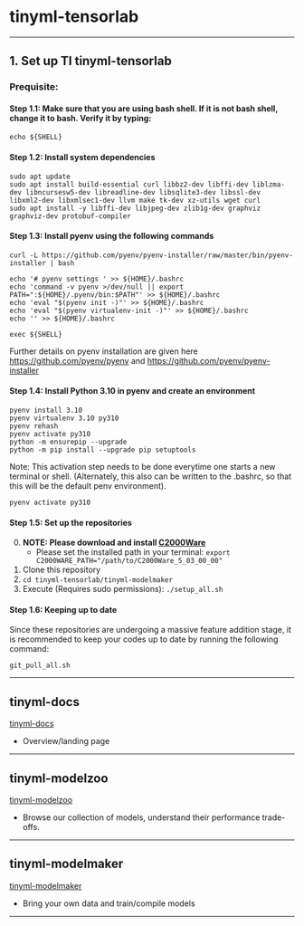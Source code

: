 # tinyml-tensorlab

<hr>

## 1. Set up TI tinyml-tensorlab

### Prequisite:
#### Step 1.1: Make sure that you are using bash shell. If it is not bash shell, change it to bash. Verify it by typing:
```
echo ${SHELL}
```

#### Step 1.2: Install system dependencies
```
sudo apt update
sudo apt install build-essential curl libbz2-dev libffi-dev liblzma-dev libncursesw5-dev libreadline-dev libsqlite3-dev libssl-dev libxml2-dev libxmlsec1-dev llvm make tk-dev xz-utils wget curl
sudo apt install -y libffi-dev libjpeg-dev zlib1g-dev graphviz graphviz-dev protobuf-compiler
```
#### Step 1.3: Install pyenv using the following commands
```
curl -L https://github.com/pyenv/pyenv-installer/raw/master/bin/pyenv-installer | bash

echo '# pyenv settings ' >> ${HOME}/.bashrc
echo 'command -v pyenv >/dev/null || export PATH=":${HOME}/.pyenv/bin:$PATH"' >> ${HOME}/.bashrc
echo 'eval "$(pyenv init -)"' >> ${HOME}/.bashrc
echo 'eval "$(pyenv virtualenv-init -)"' >> ${HOME}/.bashrc
echo '' >> ${HOME}/.bashrc

exec ${SHELL}
```

Further details on pyenv installation are given here https://github.com/pyenv/pyenv and https://github.com/pyenv/pyenv-installer


#### Step 1.4: Install Python 3.10 in pyenv and create an environment
```
pyenv install 3.10
pyenv virtualenv 3.10 py310
pyenv rehash
pyenv activate py310
python -m ensurepip --upgrade
python -m pip install --upgrade pip setuptools
```

Note: This activation step needs to be done everytime one starts a new terminal or shell. (Alternately, this also can be written to the .bashrc, so that this will be the default penv environment).
```
pyenv activate py310
```

#### Step 1.5: Set up the repositories

0. **NOTE: Please download and install [C2000Ware](https://www.ti.com/tool/C2000WARE)**
   * Please set the installed path in your terminal: `export C2000WARE_PATH="/path/to/C2000Ware_5_03_00_00"`
1. Clone this repository
2. `cd tinyml-tensorlab/tinyml-modelmaker`
3. Execute (Requires sudo permissions): ``` ./setup_all.sh ```

#### Step 1.6: Keeping up to date

Since these repositories are undergoing a massive feature addition stage, it is recommended to keep your codes up to date by running the following command:
```commandline
git_pull_all.sh
```


<hr>

## tinyml-docs
[tinyml-docs](tinyml-docs)
- Overview/landing page

<hr>

## tinyml-modelzoo
[tinyml-modelzoo](tinyml-modelzoo)
- Browse our collection of models, understand their performance trade-offs.

<hr>

## tinyml-modelmaker
[tinyml-modelmaker](tinyml-modelmaker)
- Bring your own data and train/compile models

<hr>
